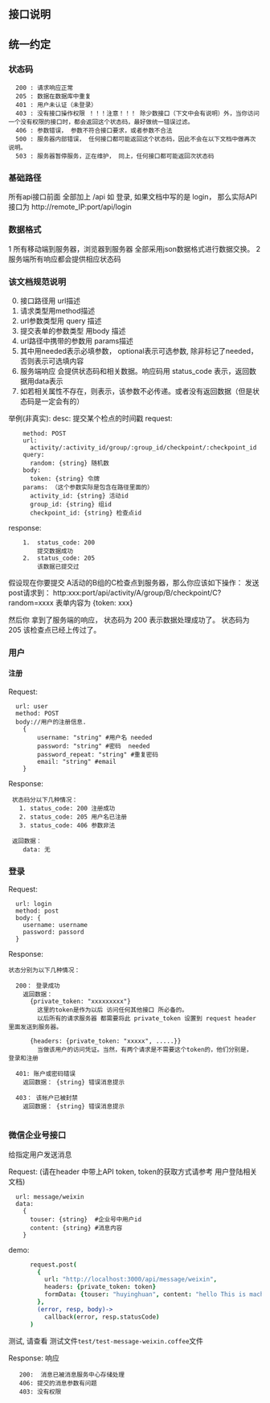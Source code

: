 接口说明
--------------------

## 统一约定

### 状态码
```
  200 : 请求响应正常
  205 : 数据在数据库中重复
  401 : 用户未认证（未登录）
  403 : 没有接口操作权限 ！！！注意！！！ 除少数接口（下文中会有说明）外，当你访问一个没有权限的接口时，都会返回这个状态码，最好做统一错误过滤。
  406 : 参数错误， 参数不符合接口要求，或者参数不合法
  500 : 服务器内部错误， 任何接口都可能返回这个状态码，因此不会在以下文档中做再次说明。
  503 : 服务器暂停服务，正在维护， 同上，任何接口都可能返回次状态码
```

### 基础路径

  所有api接口前面 全部加上 /api
  如 登录, 如果文档中写的是 login， 那么实际API接口为 http://remote_IP:port/api/login
  
### 数据格式 
  1 所有移动端到服务器，浏览器到服务器 全部采用json数据格式进行数据交换。
  2 服务端所有响应都会提供相应状态码
   
### 该文档规范说明
  0. 接口路径用 url描述
  1. 请求类型用method描述
  2. url参数类型用 query 描述
  3. 提交表单的参数类型 用body 描述
  4. url路径中携带的参数用 params描述
  5. 其中用needed表示必填参数， optional表示可选参数, 除非标记了needed，否则表示可选填内容
  6. 服务端响应 会提供状态码和相关数据。响应码用 status_code 表示，返回数据用data表示
  7. 如若相关属性不存在，则表示，该参数不必传递。或者没有返回数据（但是状态码是一定会有的）
  
  
  举例(非真实):
  desc: 提交某个检点的时间戳
  request:
```
    method: POST
    url:
      activity/:activity_id/group/:group_id/checkpoint/:checkpoint_id
    query: 
      random: {string} 随机数
    body: 
      token: {string} 令牌
    params: （这个参数实际是包含在路径里面的）
      activity_id: {string} 活动id
      group_id: {string} 组id
      checkpoint_id: {string} 检查点id
```

  response:
```
    1.  status_code: 200
        提交数据成功
    2.  status_code: 205
        该数据已提交过
```   
  假设现在你要提交 A活动的B组的C检查点到服务器，那么你应该如下操作：
    发送post请求到：
      http:xxx:port/api/activity/A/group/B/checkpoint/C?random=xxxx
    表单内容为
      {token: xxx}
    
  然后你 拿到了服务端的响应，  状态码为 200 表示数据处理成功了。 状态码为205 该检查点已经上传过了。
  
### 用户

#### 注册

Request:

```
  url: user
  method: POST
  body://用户的注册信息.
    {
        username: "string" #用户名 needed
        password: "string" #密码  needed
        password_repeat: "string" #重复密码
        email: "string" #email
    }
```

Response:
```
 状态码分以下几种情况：
   1. status_code: 200 注册成功 
   2. status_code: 205 用户名已注册
   3. status_code: 406 参数非法 
 
 返回数据：
    data: 无
```

### 登录

Request:

```
  url: login
  method: post
  body: {
    username: username
    password: passord
  }
```

Response:

```
状态分别为以下几种情况：

  200： 登录成功
    返回数据：
      {private_token: "xxxxxxxxx"}
        这里的token是作为以后 访问任何其他接口 所必备的。
        以后所有的请求服务器 都需要将此 private_token 设置到 request header里面发送到服务器。
      
      {headers: {private_token: "xxxxx", .....}}
        当做该用户的访问凭证。当然，有两个请求是不需要这个token的，他们分别是， 登录和注册

  401: 账户或密码错误
    返回数据： {string} 错误消息提示
    
  403： 该帐户已被封禁
    返回数据： {string} 错误消息提示
  
```

### 微信企业号接口

给指定用户发送消息

Request: (请在header 中带上API token, token的获取方式请参考 用户登陆相关文档)

```
  url: message/weixin
  data:
    {
      touser: {string}  #企业号中用户id
      content: {string} #消息内容
    }
```

demo:
```coffee
      request.post(
        {
          url: "http://localhost:3000/api/message/weixin",
          headers: {private_token: token}
          formData: {touser: "huyinghuan", content: "hello This is macha test message"}
        },
        (error, resp, body)->
          callback(error, resp.statusCode)
      )
```

测试, 请查看 测试文件```test/test-message-weixin.coffee```文件

Response: 响应

```
   200:  消息已被消息服务中心存储处理
   406: 提交的消息参数有问题
   403: 没有权限
```